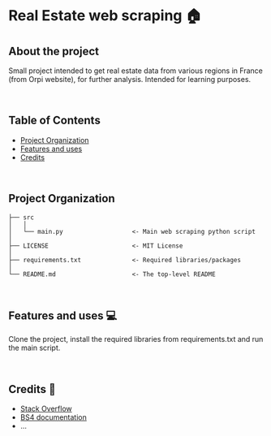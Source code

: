<!---
LABELS

[![alex6970 - PasswordManager](https://img.shields.io/static/v1?label=alex6970&message=PasswordManager&color=blueviolet&logo=github)](https://github.com/alex6970/PasswordManager "Go to GitHub repo")
[![License](https://img.shields.io/badge/License-MIT-blueviolet)](#license)
[![GitHub commits](https://badgen.net/github/commits/alex6970/PasswordManager)]()  
[![GitHub watchers](https://img.shields.io/github/watchers/alex6970/PasswordManager.svg?style=social&label=Watchers&maxAge=2592000)]()

-->


# Real Estate web scraping 🏠


## About the project

Small project intended to get real estate data from various regions in France (from Orpi website), for further analysis. Intended for learning purposes.

<br>



## Table of Contents

- [Project Organization](#project-organization)
- [Features and uses](#features-and-uses-)
- [Credits](#credits-)

<br>



## Project Organization


    ├── src
    │   │
    │   └── main.py                   <- Main web scraping python script
    │
    ├── LICENSE                       <- MIT License
    │
    ├── requirements.txt              <- Required libraries/packages
    │
    └── README.md                     <- The top-level README

<br>



## Features and uses 💻

Clone the project, install the required libraries from requirements.txt and run the main script.

<br>



## Credits 🤝

- [Stack Overflow](https://stackoverflow.com/)
- [BS4 documentation](https://www.crummy.com/software/BeautifulSoup/bs4/doc/)
- ...

